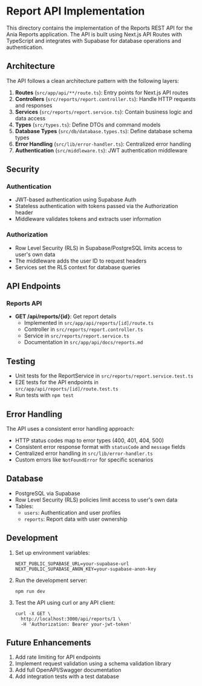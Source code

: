 # Report API Implementation

This directory contains the implementation of the Reports REST API for the Ania Reports application. The API is built using Next.js API Routes with TypeScript and integrates with Supabase for database operations and authentication.

## Architecture

The API follows a clean architecture pattern with the following layers:

1. **Routes** (`src/app/api/**/route.ts`): Entry points for Next.js API routes
2. **Controllers** (`src/reports/report.controller.ts`): Handle HTTP requests and responses
3. **Services** (`src/reports/report.service.ts`): Contain business logic and data access
4. **Types** (`src/types.ts`): Define DTOs and command models
5. **Database Types** (`src/db/database.types.ts`): Define database schema types
6. **Error Handling** (`src/lib/error-handler.ts`): Centralized error handling
7. **Authentication** (`src/middleware.ts`): JWT authentication middleware

## Security

### Authentication

- JWT-based authentication using Supabase Auth
- Stateless authentication with tokens passed via the Authorization header
- Middleware validates tokens and extracts user information

### Authorization

- Row Level Security (RLS) in Supabase/PostgreSQL limits access to user's own data
- The middleware adds the user ID to request headers
- Services set the RLS context for database queries

## API Endpoints

### Reports API

- **GET /api/reports/{id}**: Get report details
  - Implemented in `src/app/api/reports/[id]/route.ts`
  - Controller in `src/reports/report.controller.ts`
  - Service in `src/reports/report.service.ts`
  - Documentation in `src/app/api/docs/reports.md`

## Testing

- Unit tests for the ReportService in `src/reports/report.service.test.ts`
- E2E tests for the API endpoints in `src/app/api/reports/[id]/route.test.ts`
- Run tests with `npm test`

## Error Handling

The API uses a consistent error handling approach:

- HTTP status codes map to error types (400, 401, 404, 500)
- Consistent error response format with `statusCode` and `message` fields
- Centralized error handling in `src/lib/error-handler.ts`
- Custom errors like `NotFoundError` for specific scenarios

## Database

- PostgreSQL via Supabase
- Row Level Security (RLS) policies limit access to user's own data
- Tables:
  - `users`: Authentication and user profiles
  - `reports`: Report data with user ownership

## Development

1. Set up environment variables:
   ```
   NEXT_PUBLIC_SUPABASE_URL=your-supabase-url
   NEXT_PUBLIC_SUPABASE_ANON_KEY=your-supabase-anon-key
   ```

2. Run the development server:
   ```
   npm run dev
   ```

3. Test the API using curl or any API client:
   ```
   curl -X GET \
     http://localhost:3000/api/reports/1 \
     -H 'Authorization: Bearer your-jwt-token'
   ```

## Future Enhancements

1. Add rate limiting for API endpoints
2. Implement request validation using a schema validation library
3. Add full OpenAPI/Swagger documentation
4. Add integration tests with a test database 